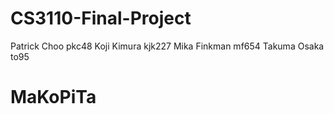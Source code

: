 # CS3110-Final-Project

Patrick Choo pkc48
Koji Kimura kjk227
Mika Finkman mf654
Takuma Osaka to95
# MaKoPiTa

